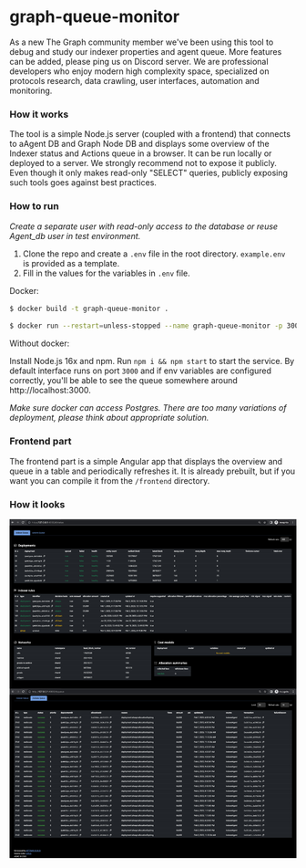 # graph-queue-monitor

As a new The Graph community member we've been using this tool to debug and study our indexer properties and agent queue. More features can be added, please ping us on Discord server. We are professional developers who enjoy modern high complexity space, specialized on protocols research, data crawling, user interfaces, automation and monitoring.

### How it works

The tool is a simple Node.js server (coupled with a frontend) that connects to aAgent DB and Graph Node DB and displays some overview of the Indexer status and Actions queue in a browser. It can be run locally or deployed to a server. We strongly recommend not to expose it publicly. Even though it only makes read-only "SELECT" queries, publicly exposing such tools goes against best practices.

### How to run

_Create a separate user with read-only access to the database or reuse Agent_db user in test environment._

1. Clone the repo and create a `.env` file in the root directory. `example.env ` is provided as a template.
2. Fill in the values for the variables in `.env` file.

Docker:
```sh
$ docker build -t graph-queue-monitor .
```
```sh
$ docker run --restart=unless-stopped --name graph-queue-monitor -p 3000:3000 -d graph-queue-monitor
```
Without docker:

Install Node.js 16x and npm. Run `npm i && npm start` to start the service. By default interface runs on port `3000` and if env variables are configured correctly, you'll be able to see the queue somewhere around http://localhost:3000.

_Make sure docker can access Postgres. There are too many variations of deployment, please think about appropriate solution._

### Frontend part

The frontend part is a simple Angular app that displays the overview and queue in a table and periodically refreshes it. It is already prebuilt, but if you want you can compile it from the `/frontend` directory.

### How it looks

![Queue](/queue.jpg)
